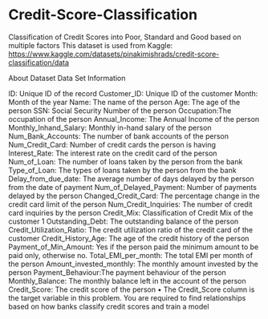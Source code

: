 # Credit-Score-Classification
Classification of Credit Scores into Poor, Standard and Good based on multiple factors
This dataset is used from Kaggle: 
https://www.kaggle.com/datasets/pinakimishrads/credit-score-classification/data

About Dataset
Data Set Information

ID: Unique ID of the record
Customer_ID: Unique ID of the customer
Month: Month of the year
Name: The name of the person
Age: The age of the person
SSN: Social Security Number of the person
Occupation:The occupation of the person
Annual_Income: The Annual Income of the person
Monthly_Inhand_Salary: Monthly in-hand salary of the person
Num_Bank_Accounts: The number of bank accounts of the person
Num_Credit_Card: Number of credit cards the person is having
Interest_Rate: The interest rate on the credit card of the person
Num_of_Loan: The number of loans taken by the person from the bank
Type_of_Loan: The types of loans taken by the person from the bank
Delay_from_due_date: The average number of days delayed by the person from the date of
payment
Num_of_Delayed_Payment: Number of payments delayed by the person
Changed_Credit_Card: The percentage change in the credit card limit of the person
Num_Credit_Inquiries: The number of credit card inquiries by the person
Credit_Mix: Classification of Credit Mix of the customer
1
Outstanding_Debt: The outstanding balance of the person
Credit_Utilization_Ratio: The credit utilization ratio of the credit card of the customer
Credit_History_Age: The age of the credit history of the person
Payment_of_Min_Amount: Yes if the person paid the minimum amount to be paid only,
otherwise no.
Total_EMI_per_month: The total EMI per month of the person
Amount_invested_monthly: The monthly amount invested by the person
Payment_Behaviour:The payment behaviour of the person
Monthly_Balance: The monthly balance left in the account of the person
Credit_Score: The credit score of the person
• The Credit_Score column is the target variable in this problem. You are required
to find relationships based on how banks classify credit scores and train a model
